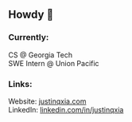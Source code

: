 ## Howdy 🤠

### Currently: 
CS @ Georgia Tech \
SWE Intern @ Union Pacific

### Links:
Website: [justinqxia.com](https://justinqxia.com) \
LinkedIn: [linkedin.com/in/justinqxia](https://linkedin.com/in/justinqxia)

